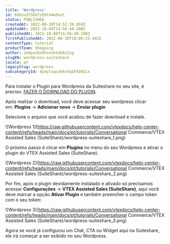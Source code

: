 ```yaml
---
title: 'Wordpress'
id: 6UGnuSYShU7zE0t44w9set
status: PUBLISHED
createdAt: 2022-08-30T14:52:39.859Z
updatedAt: 2022-10-04T14:56:40.200Z
publishedAt: 2022-10-04T14:56:40.200Z
firstPublishedAt: 2022-08-30T18:06:25.443Z
contentType: tutorial
productTeam: Shopping
author: 2o8pvz6z9hvxvhSoKAiZzg
slugEN: wordpress-suiteshare
locale: pt
legacySlug: wordpress
subcategoryId: 4y4ylvqceE6vVqEF8IWZix
---
```


Para instalar o Plugin para Wordpress da Suiteshare no seu site, é preciso: [FAZER O DOWNLOAD DO PLUGIN](\"https://short.suiteshare.com/suiteshare_wordpress\").

Após realizar o download, você deve acessar seu wordpress clicar em: **Plugins** -> **Adicionar novo** -> **Enviar plugin**

Selecione o arquivo que você acabou de fazer download e instale.

![Wordpress 1](https://raw.githubusercontent.com/vtexdocs/help-center-content/refs/heads/main/docs/pt/tutorials/Conversational Commerce/VTEX Assisted Sales (SuiteShare)/wordpress-suiteshare_1.png)

O próximo passo é clicar em **Plugins** no menu do seu Wordpress e ativar o plugin do VTEX Assisted Sales (SuiteShare).

![Wordpress 2](https://raw.githubusercontent.com/vtexdocs/help-center-content/refs/heads/main/docs/pt/tutorials/Conversational Commerce/VTEX Assisted Sales (SuiteShare)/wordpress-suiteshare_2.png)

Por fim, após o plugin devidamente instalado e ativado só precisamos acessar **Configurações** -> **VTEX Assisted Sales (SuiteShare)**, aqui você deve marcar a opção **Ativar Plugin** e também preencher o campo token com o seu token: 

![Wordpress 3](https://raw.githubusercontent.com/vtexdocs/help-center-content/refs/heads/main/docs/pt/tutorials/Conversational Commerce/VTEX Assisted Sales (SuiteShare)/wordpress-suiteshare_3.png)

Agora se você já configurou um Chat, CTA ou Widget aqui na Suiteshare, ele irá começar a ser exibido no seu Wordpress.
